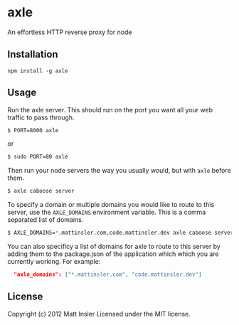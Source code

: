 # axle

An effortless HTTP reverse proxy for node

## Installation
```
npm install -g axle
```

## Usage

Run the axle server.  This should run on the port you want all your web traffic to pass through.

```bash
$ PORT=8000 axle
```

or

```bash
$ sudo PORT=80 axle
```

Then run your node servers the way you usually would, but with `axle` before them.

```bash
$ axle caboose server
```

To specify a domain or multiple domains you would like to route to this server, use the `AXLE_DOMAINS` environment variable.
This is a comma separated list of domains.


```bash
$ AXLE_DOMAINS=*.mattinsler.com,code.mattinsler.dev axle caboose server
```

You can also specificy a list of domains for axle to route to this server by adding them to the package.json of the application which which you are currently working. For example:

```json
  "axle_domains": ["*.mattinsler.com", "code.mattinsler.dev"]
```

## License
Copyright (c) 2012 Matt Insler
Licensed under the MIT license.
